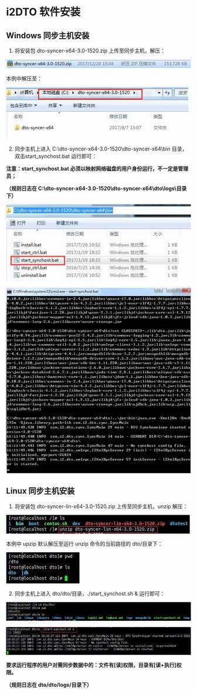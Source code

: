 # i2DTO 软件安装

## Windows 同步主机安装

1. 将安装包 dto-syncer-x64-3.0-1520.zip 上传至同步主机，解压：

![](../assets/7.2.20190523143048.png)

本例中解压至：

![](../assets/7.2.20190523143049.png)

2. 同步主机上进入 C:\\dto-syncer-x64-3.0-1520\\dto-syncer-x64\\bin 目录，双击start\_synchost.bat 运行即可：

**注意：start\_synchost.bat 必须以映射网络磁盘的用户身份运行，不一定是管理员；**

**（规则日志在 C:\\dto-syncer-x64-3.0-1520\\dto-syncer-x64\\dto\\logs\\目录下）**

![](../assets/7.2.20190523143125.png)

![](../assets/7.2.20190523143131.png)

## Linux 同步主机安装

1. 将安装包 dto-syncer-lin-x64-3.0-1520.zip 上传至同步主机，unzip 解压：

![](../assets/7.2.20190523143132.png)

本例中 upzip 默认解压至运行 unzip 命令的当前路径的 dto/目录下：

![](../assets/7.2.20190523143133.png)

2. 同步主机上进入 dto/dto/目录，./start\_synchost.sh & 运行即可：

![](../assets/7.2.20190523143135.png)

![](../assets/7.2.20190523143140.png)

**要求运行程序的用户对需同步数据中的：文件有\[读\]权限，目录有\[读+执行\]权限。**

**（规则日志在 dto/dto/logs/目录下）**
